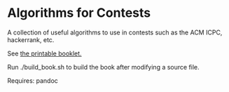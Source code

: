 # Algorithms for Contests

A collection of useful algorithms to use in contests such as the ACM ICPC, hackerrank, etc.

See [the printable booklet.](https://github.com/mraggi/ContestLibrary/blob/master/Markdown/OneForAll.pdf) 

Run ./build_book.sh to build the book after modifying a source file.

Requires:
pandoc
